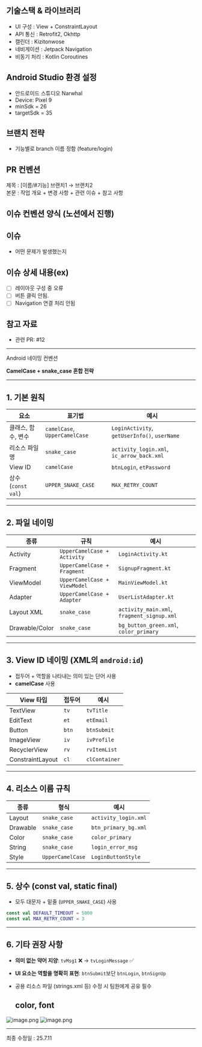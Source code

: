 ## 기술스택 & 라이브러리
- UI 구성 : View + ConstraintLayout
- API 통신 : Retrofit2, Okhttp
- 캘린더 : Kizitonwose
- 네비게이션 : Jetpack Navigation
- 비동기 처리 : Kotlin Coroutines

## Android Studio 환경 설정  
- 안드로이드 스튜디오 Narwhal
- Device: Pixel 9
- minSdk = 26
- targetSdk = 35

## 브랜치 전략
- 기능별로 branch 이름 정함 (feature/login)

## PR 컨벤션
제목 : [이름/#기능] 브랜치1 → 브랜치2 <br>
본문 : 작업 개요 + 변경 사항 + 관련 이슈 + 참고 사항

  
## 이슈 컨벤션 양식 (노션에서 진행)
  
 ## 이슈
- 어떤 문제가 발생했는지

## 이슈 상세 내용(ex)
- [ ] 레이아웃 구성 중 오류
- [ ] 버튼 클릭 안됨.
- [ ] Navigation 연결 처리 안됨

## 참고 자료
- 관련 PR: #12
<hr

##  Android 네이밍 컨벤션 

**CamelCase + snake_case 혼합 전략**

---

## 1.  기본 원칙

| 요소           | 표기법         | 예시                     |
|----------------|----------------|--------------------------|
| 클래스, 함수, 변수 | `camelCase`, `UpperCamelCase` | `LoginActivity`, `getUserInfo()`, `userName` |
| 리소스 파일명     | `snake_case`   | `activity_login.xml`, `ic_arrow_back.xml` |
| View ID         | `camelCase`    | `btnLogin`, `etPassword` |
| 상수 (`const val`) | `UPPER_SNAKE_CASE` | `MAX_RETRY_COUNT` |

---

## 2.  파일 네이밍

| 종류           | 규칙               | 예시                  |
|----------------|--------------------|-----------------------|
| Activity       | `UpperCamelCase + Activity` | `LoginActivity.kt`     |
| Fragment       | `UpperCamelCase + Fragment` | `SignupFragment.kt`    |
| ViewModel      | `UpperCamelCase + ViewModel`| `MainViewModel.kt`     |
| Adapter        | `UpperCamelCase + Adapter`  | `UserListAdapter.kt`   |
| Layout XML     | `snake_case`       | `activity_main.xml`, `fragment_signup.xml` |
| Drawable/Color | `snake_case`       | `bg_button_green.xml`, `color_primary` |

---

## 3. View ID 네이밍 (XML의 `android:id`)

- 접두어 + 역할을 나타내는 의미 있는 단어 사용  
- **camelCase** 사용

| View 타입    | 접두어 | 예시         |
|--------------|--------|--------------|
| TextView     | `tv`   | `tvTitle`     |
| EditText     | `et`   | `etEmail`     |
| Button       | `btn`  | `btnSubmit`   |
| ImageView    | `iv`   | `ivProfile`   |
| RecyclerView | `rv`   | `rvItemList`  |
| ConstraintLayout | `cl` | `clContainer` |

---

## 4. 리소스 이름 규칙

| 종류         | 형식        | 예시                  |
|--------------|-------------|-----------------------|
| Layout       | `snake_case`| `activity_login.xml`  |
| Drawable     | `snake_case`| `btn_primary_bg.xml`  |
| Color        | `snake_case`| `color_primary`       |
| String       | `snake_case`| `login_error_msg`     |
| Style        | `UpperCamelCase`| `LoginButtonStyle`|

---

## 5. 상수 (const val, static final)

- 모두 대문자 + 밑줄 (`UPPER_SNAKE_CASE`) 사용  
```kotlin
const val DEFAULT_TIMEOUT = 5000
const val MAX_RETRY_COUNT = 3
```

---

## 6. 기타 권장 사항

- **의미 없는 약어 지양**: `tvMsg1` ❌ → `tvLoginMessage` ✅  
- **UI 요소는 역할을 명확히 표현**: `btnSubmit`보단 `btnLogin`, `btnSignUp`  
- 공용 리소스 파일 (strings.xml 등) 수정 시 팀원에게 공유 필수


  ## color, font

![image.png](attachment:7f700b91-96d3-4d4f-8c79-f07a417c04b4:image.png)
![image.png](attachment:9db0b061-dd83-461e-acdc-0db720387279:image.png)

---
최종 수정일 : 25.7.11


